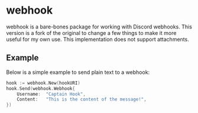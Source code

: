 # webhook

webhook is a bare-bones package for working with Discord webhooks. This version is a fork of the original to change
a few things to make it more useful for my own use. This implementation does not support attachments.

## Example

Below is a simple example to send plain text to a webhook:
```go
hook := webhook.New(hookURI)
hook.Send(webhook.Webhook{
    Username:  "Captain Hook",
    Content:   "This is the content of the message!",
})
```

